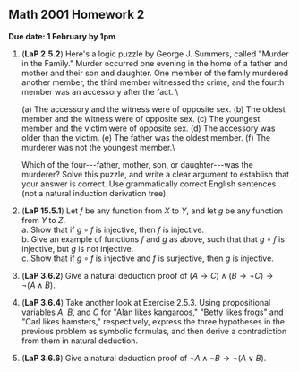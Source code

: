 ## Math 2001 Homework 2

**Due date: 1 February by 1pm**

1. (**LaP 2.5.2**) Here's a logic puzzle by George J. Summers, called "Murder in the Family." Murder occurred one evening in the home of a father and mother and their son and daughter.  One member of the family murdered another member, the third member witnessed the crime, and the fourth member was an accessory after the fact.  \

    (a) The accessory and the witness were of opposite sex.
    (b) The oldest member and the witness were of opposite sex.
    (c) The youngest member and the victim were of opposite sex.
    (d) The accessory was older than the victim.
    (e) The father was the oldest member.
    (f) The murderer was not the youngest member.\

    Which of the four---father, mother, son, or daughter---was the murderer? Solve this puzzle, and write a clear argument to establish that your answer is correct.  Use grammatically correct English sentences (not a natural induction derivation tree).

<!-- -------------------------------------------------------------------- -->
<!--   CH 15 EXERCISES -->

2. (**LaP 15.5.1**) Let $f$ be any function from $X$ to $Y$, and let $g$ be any function from $Y$ to $Z$.\
    a.  Show that if $g \circ f$ is injective, then $f$ is injective.\
    b.  Give an example of functions $f$ and $g$ as above, such that that $g \circ f$ is injective, but $g$ is not injective.\
    c.  Show that if $g \circ f$ is injective and $f$ is surjective, then $g$ is injective.

<!--
#. Let $f$ and $g$ be as in the last problem. Suppose $g \circ f$ is surjective.
    a. Is $f$ necessarily surjective? Either prove that it is, or give a counterexample.
    b. Is $g$ necessarily surjective? Either prove that it is, or give a counterexample. 

#. (**LaP 15.5.3**) A function $f$ from $\mathbb{R}$ to $\mathbb{R}$ is said to be
   *strictly increasing* if whenever $x_1 < x_2$, $f(x_1) < f(x_2)$.
    a.  Show that if $f : \mathbb{R} \to \mathbb{R}$ is strictly increasing, then it is injective (and hence it has a left inverse).
    b. Show that if $f : \mathbb{R} \to \mathbb{R}$ is strictly increasing, and $g$ is a right inverse to $f$, then $g$ is strictly increasing.

#. Let $f : X \to Y$ be any function, and let $A$ and $B$ be subsets of $X$. Show that $f [A \cup B] = f[A] \cup f[B]$.

#. (**LaP 15.5.16**) Let $f: X \to Y$ be any function, and let $A$ and $B$ be any subsets of $X$. Show $f[A] \setminus f[B] \subseteq f[A \setminus B]$. 

#. (**LaP 15.5.6**) Define notions of composition and inverse for binary relations that generalize the notions for functions. -->

<!-- -------------------------------------------------------------------- -->
<!-- -------------------------------------------------------------------- -->
<!--   CH 3 EXERCISES -->

<!-- 
(**LaP 3.6.1**) Give a natural deduction proof of $\neg (A \wedge B) \to (A \to \neg B)`. 
-->

3. (**LaP 3.6.2**) Give a natural deduction proof of $(A \to C) \wedge (B \to \neg C) \to \neg (A \wedge B)$.

<!-- 
(**LaP 3.6.3**) Give a natural deduction proof of $(A \wedge B) \to ((A \to C) \to \neg (B \to \neg C))`. 
-->

4. (**LaP 3.6.4**) Take another look at Exercise 2.5.3. Using propositional variables $A$, $B$, and $C$ for "Alan likes kangaroos," "Betty likes frogs" and "Carl likes hamsters," respectively, express the three hypotheses in the previous problem as symbolic formulas, and then derive a contradiction from them in natural deduction.

<!-- (**LaP 3.6.5**) Give a natural deduction proof of $A \vee B \to B \vee A`. -->

5. (**LaP 3.6.6**) Give a natural deduction proof of $\neg A \wedge \neg B \to \neg (A \vee B)$.

<!-- 
(**LaP 3.6.7**) Give a natural deduction proof of $\neg (A \wedge B)` from $\neg A \vee \neg B`. (You do not need to use proof by contradiction.) 
-->

<!-- 6. (**LaP 3.6.8**) Give a natural deduction proof of $\neg (A \leftrightarrow \neg A)$. -->

<!-- 
(**LaP 3.6.9**) Give a natural deduction proof of $(\neg A \leftrightarrow \neg B)$ from hypothesis $A \leftrightarrow B$.
 -->
